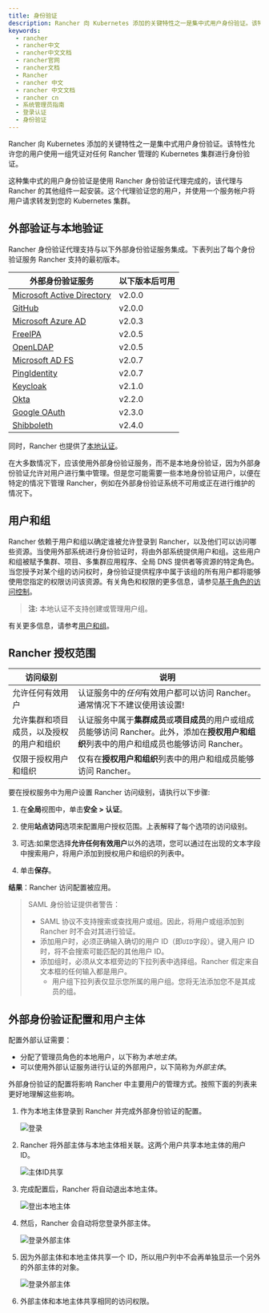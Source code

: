 ```yaml
---
title: 身份验证
description: Rancher 向 Kubernetes 添加的关键特性之一是集中式用户身份验证。该特性允许您的用户使用一组凭证对任何 Rancher 管理的 Kubernetes 集群进行身份验证。这种集中式的用户身份验证是使用 Rancher 身份验证代理完成的，该代理与 Rancher 的其他组件一起安装。这个代理验证您的用户，并使用一个服务帐户将用户请求转发到您的 Kubernetes 集群。
keywords:
  - rancher
  - rancher中文
  - rancher中文文档
  - rancher官网
  - rancher文档
  - Rancher
  - rancher 中文
  - rancher 中文文档
  - rancher cn
  - 系统管理员指南
  - 登录认证
  - 身份验证
---
```


Rancher 向 Kubernetes 添加的关键特性之一是集中式用户身份验证。该特性允许您的用户使用一组凭证对任何 Rancher 管理的 Kubernetes 集群进行身份验证。

这种集中式的用户身份验证是使用 Rancher 身份验证代理完成的，该代理与 Rancher 的其他组件一起安装。这个代理验证您的用户，并使用一个服务帐户将用户请求转发到您的 Kubernetes 集群。

## 外部验证与本地验证

Rancher 身份验证代理支持与以下外部身份验证服务集成。下表列出了每个身份验证服务 Rancher 支持的最初版本。

| 外部身份验证服务                                                                        | 以下版本后可用 |
| --------------------------------------------------------------------------------------- | -------------- |
| [Microsoft Active Directory](/docs/rancher2.5/admin-settings/authentication/ad/)  | v2.0.0         |
| [GitHub](/docs/rancher2.5/admin-settings/authentication/github/)                  | v2.0.0         |
| [Microsoft Azure AD](/docs/rancher2.5/admin-settings/authentication/azure-ad/)    | v2.0.3         |
| [FreeIPA](/docs/rancher2.5/admin-settings/authentication/freeipa/)                | v2.0.5         |
| [OpenLDAP](/docs/rancher2.5/admin-settings/authentication/openldap/)              | v2.0.5         |
| [Microsoft AD FS](/docs/rancher2.5/admin-settings/authentication/microsoft-adfs/) | v2.0.7         |
| [PingIdentity](/docs/rancher2.5/admin-settings/authentication/ping-federate/)     | v2.0.7         |
| [Keycloak](/docs/rancher2.5/admin-settings/authentication/keycloak/)              | v2.1.0         |
| [Okta](/docs/rancher2.5/admin-settings/authentication/okta/)                      | v2.2.0         |
| [Google OAuth](/docs/rancher2.5/admin-settings/authentication/google/)            | v2.3.0         |
| [Shibboleth](/docs/rancher2.5/admin-settings/authentication/shibboleth/)          | v2.4.0         |

同时，Rancher 也提供了[本地认证](/docs/rancher2.5/admin-settings/authentication/local/)。

在大多数情况下，应该使用外部身份验证服务，而不是本地身份验证，因为外部身份验证允许对用户进行集中管理。但是您可能需要一些本地身份验证用户，以便在特定的情况下管理 Rancher，例如在外部身份验证系统不可用或正在进行维护的情况下。

## 用户和组

Rancher 依赖于用户和组以确定谁被允许登录到 Rancher，以及他们可以访问哪些资源。当使用外部系统进行身份验证时，将由外部系统提供用户和组。这些用户和组被赋予集群、项目、多集群应用程序、全局 DNS 提供者等资源的特定角色。当您授予对某个组的访问权时，身份验证提供程序中属于该组的所有用户都将能够使用您指定的权限访问该资源。有关角色和权限的更多信息，请参见[基于角色的访问控制](/docs/rancher2.5/admin-settings/rbac/)。

> **注:** 本地认证不支持创建或管理用户组。

有关更多信息，请参考[用户和组](/docs/rancher2.5/admin-settings/authentication/user-groups/)。

## Rancher 授权范围

| 访问级别                                 | 说明                                                                                                                                           |
| ---------------------------------------- | ---------------------------------------------------------------------------------------------------------------------------------------------- |
| 允许任何有效用户                         | 认证服务中的*任何*有效用户都可以访问 Rancher。通常情况下不建议使用该设置!                                                                      |
| 允许集群和项目成员，以及授权的用户和组织 | 认证服务中属于**集群成员**或**项目成员**的用户或组成员能够访问 Rancher。此外，添加在**授权用户和组织**列表中的用户和组成员也能够访问 Rancher。 |
| 仅限于授权用户和组织                     | 仅有在**授权用户和组织**列表中的用户和组成员能够访问 Rancher。                                                                                 |

要在授权服务中为用户设置 Rancher 访问级别，请执行以下步骤:

1. 在**全局**视图中，单击**安全 > 认证**。

1. 使用**站点访问**选项来配置用户授权范围。上表解释了每个选项的访问级别。

1. 可选:如果您选择**允许任何有效用户**以外的选项，您可以通过在出现的文本字段中搜索用户，将用户添加到授权用户和组织的列表中。

1. 单击**保存**。

**结果**：Rancher 访问配置被应用。

> SAML 身份验证提供者警告：
>
> - SAML 协议不支持搜索或查找用户或组。因此，将用户或组添加到 Rancher 时不会对其进行验证。
> - 添加用户时，必须正确输入确切的用户 ID（即`UID`字段）。键入用户 ID 时，将不会搜索可能匹配的其他用户 ID。
> - 添加组时，必须从文本框旁边的下拉列表中选择组。Rancher 假定来自文本框的任何输入都是用户。
>   - 用户组下拉列表仅显示您所属的用户组。您将无法添加您不是其成员的组。

## 外部身份验证配置和用户主体

配置外部认证需要：

- 分配了管理员角色的本地用户，以下称为*本地主体*。
- 可以使用外部认证服务进行认证的外部用户，以下简称为*外部主体*。

外部身份验证的配置将影响 Rancher 中主要用户的管理方式。按照下面的列表来更好地理解这些影响。

1. 作为本地主体登录到 Rancher 并完成外部身份验证的配置。

   ![登录](/img/rancher/sign-in.png)

2. Rancher 将外部主体与本地主体相关联。这两个用户共享本地主体的用户 ID。

   ![主体ID共享](/img/rancher/principal-ID.png)

3. 完成配置后，Rancher 将自动退出本地主体。

   ![登出本地主体](/img/rancher/sign-out-local.png)

4. 然后，Rancher 会自动将您登录外部主体。

   ![登录外部主体](/img/rancher/sign-in-external.png)

5. 因为外部主体和本地主体共享一个 ID，所以用户列中不会再单独显示一个另外的外部主体的对象。

   ![登录外部主体](/img/rancher/users-page.png)

6. 外部主体和本地主体共享相同的访问权限。

